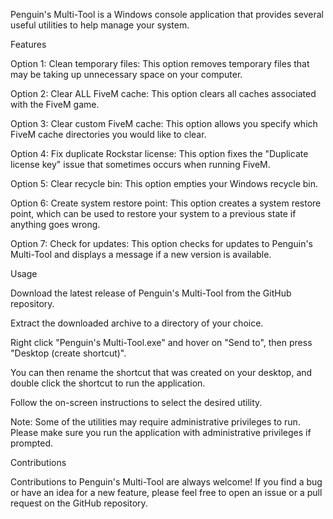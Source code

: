 Penguin's Multi-Tool is a Windows console application that provides several useful utilities to help manage your system.

Features

Option 1: Clean temporary files: This option removes temporary files that may be taking up unnecessary space on your computer.

Option 2: Clear ALL FiveM cache: This option clears all caches associated with the FiveM game.

Option 3: Clear custom FiveM cache: This option allows you specify which FiveM cache directories you would like to clear.

Option 4: Fix duplicate Rockstar license: This option fixes the "Duplicate license key" issue that sometimes occurs when running FiveM.

Option 5: Clear recycle bin: This option empties your Windows recycle bin.

Option 6: Create system restore point: This option creates a system restore point, which can be used to restore your system to a previous state if anything goes wrong.

Option 7: Check for updates: This option checks for updates to Penguin's Multi-Tool and displays a message if a new version is available.

Usage

Download the latest release of Penguin's Multi-Tool from the GitHub repository.

Extract the downloaded archive to a directory of your choice.

Right click "Penguin's Multi-Tool.exe" and hover on "Send to", then press "Desktop (create shortcut)".

You can then rename the shortcut that was created on your desktop, and double click the shortcut to run the application.

Follow the on-screen instructions to select the desired utility.

Note: Some of the utilities may require administrative privileges to run. Please make sure you run the application with administrative privileges if prompted.

Contributions

Contributions to Penguin's Multi-Tool are always welcome! If you find a bug or have an idea for a new feature, please feel free to open an issue or a pull request on the GitHub repository.
